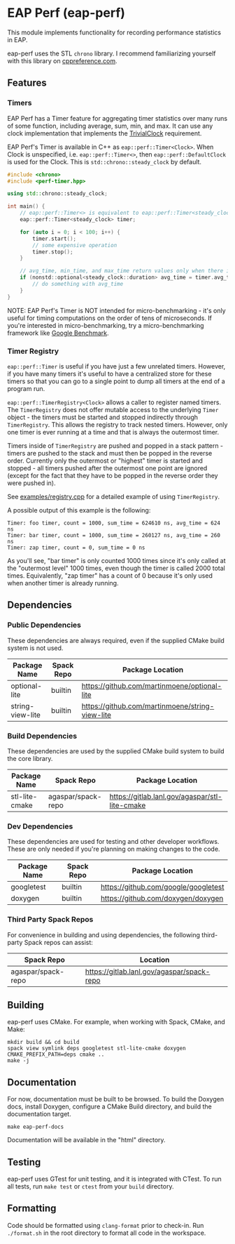 # EAP Perf (eap-perf)
This module implements functionality for recording performance statistics
in EAP.

eap-perf uses the STL `chrono` library. I recommend familiarizing yourself with
this library on [cppreference.com](https://en.cppreference.com/w/cpp/chrono).

## Features
### Timers
EAP Perf has a Timer feature for aggregating timer statistics over many runs
of some function, including average, sum, min, and max. It can use any clock
implementation that implements the
[TrivialClock](https://en.cppreference.com/w/cpp/named_req/TrivialClock)
requirement.

EAP Perf's Timer is available in C++ as `eap::perf::Timer<Clock>`. When Clock is
unspecified, i.e. `eap::perf::Timer<>`, then `eap::perf::DefaultClock` is used
for the Clock. This is `std::chrono::steady_clock` by default.

```cpp
#include <chrono>
#include <perf-timer.hpp>

using std::chrono::steady_clock;

int main() {
    // eap::perf::Timer<> is equivalent to eap::perf::Timer<steady_clock>
    eap::perf::Timer<steady_clock> timer;

    for (auto i = 0; i < 100; i++) {
        timer.start();
        // some expensive operation
        timer.stop();
    }

    // avg_time, min_time, and max_time return values only when there is at least one time sample.
    if (nonstd::optional<steady_clock::duration> avg_time = timer.avg_time()) {
        // do something with avg_time
    }
}
```

NOTE: EAP Perf's Timer is NOT intended for micro-benchmarking - it's only useful
for timing computations on the order of tens of microseconds. If you're
interested in micro-benchmarking, try a micro-benchmarking framework like
[Google Benchmark](https://github.com/google/benchmark).

### Timer Registry
`eap::perf::Timer` is useful if you have just a few unrelated timers. However,
if you have many timers it's useful to have a centralized store for these timers
so that you can go to a single point to dump all timers at the end of a program
run.

`eap::perf::TimerRegistry<Clock>` allows a caller to register named timers. The
`TimerRegistry` does not offer mutable access to the underlying `Timer` object -
the timers must be started and stopped indirectly through `TimerRegistry`. This
allows the registry to track nested timers. However, only one timer is ever
running at a time and that is always the outermost timer.

Timers inside of `TimerRegistry` are pushed and popped in a stack pattern -
timers are pushed to the stack and must then be popped in the reverse order.
Currently only the outermost or "highest" timer is started and stopped -
all timers pushed after the outermost one point are ignored (except for the
fact that they have to be popped in the reverse order they were pushed in).

See [examples/registry.cpp](examples/registry.cpp) for a detailed example of
using `TimerRegistry`.

A possible output of this example is the following:
```
Timer: foo timer, count = 1000, sum_time = 624610 ns, avg_time = 624 ns
Timer: bar timer, count = 1000, sum_time = 260127 ns, avg_time = 260 ns
Timer: zap timer, count = 0, sum_time = 0 ns
```

As you'll see, "bar timer" is only counted 1000 times since it's only called at
the "outermost level" 1000 times, even though the timer is called 2000 total
times. Equivalently, "zap timer" has a count of 0 because it's only used when
another timer is already running.

## Dependencies
### Public Dependencies
These dependencies are always required, even if the supplied CMake build system
is not used.

| Package Name     | Spack Repo | Package Location                                |
| ---------------- | ---------- | ----------------------------------------------- |
| optional-lite    | builtin    | https://github.com/martinmoene/optional-lite    |
| string-view-lite | builtin    | https://github.com/martinmoene/string-view-lite |

### Build Dependencies
These dependencies are used by the supplied CMake build system to build the
core library.

| Package Name   | Spack Repo         | Package Location                               |
| -------------- | ------------------ | ---------------------------------------------- |
| stl-lite-cmake | agaspar/spack-repo | https://gitlab.lanl.gov/agaspar/stl-lite-cmake |

### Dev Dependencies
These dependencies are used for testing and other developer workflows. These are
only needed if you're planning on making changes to the code.

| Package Name | Spack Repo | Package Location                     |
| ------------ | ---------- | ------------------------------------ |
| googletest   | builtin    | https://github.com/google/googletest |
| doxygen      | builtin    | https://github.com/doxygen/doxygen   |

### Third Party Spack Repos
For convenience in building and using dependencies, the following third-party
Spack repos can assist:

| Spack Repo         | Location                                   |
| ------------------ | ------------------------------------------ |
| agaspar/spack-repo | https://gitlab.lanl.gov/agaspar/spack-repo |

## Building
eap-perf uses CMake. For example, when working with Spack, CMake, and Make:
```
mkdir build && cd build
spack view symlink deps googletest stl-lite-cmake doxygen
CMAKE_PREFIX_PATH=deps cmake ..
make -j
```

## Documentation
For now, documentation must be built to be browsed. To build the Doxygen docs,
install Doxygen, configure a CMake Build directory, and build the documentation
target.

```
make eap-perf-docs
```

Documentation will be available in the "html" directory.

## Testing
eap-perf uses GTest for unit testing, and it is integrated with CTest. To run
all tests, run `make test` or `ctest` from your `build` directory.

## Formatting
Code should be formatted using `clang-format` prior to check-in. Run
`./format.sh` in the root directory to format all code in the workspace.
